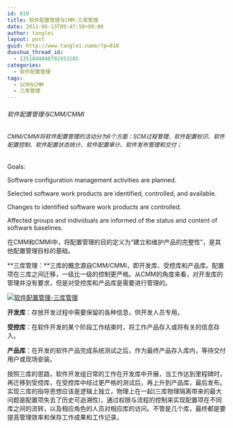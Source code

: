 ```yaml
---
id: 810
title: 软件配置管理与CMM-三库管理
date: 2011-06-13T09:47:50+00:00
author: tanglei
layout: post
guid: http://www.tanglei.name/?p=810
duoshuo_thread_id:
  - 1351844048792453285
categories:
  - 软件配置管理
tags:
  - SCM与CMM
  - 三库管理
---
```

###### 软件配置管理与CMM/CMMI

###### <span style="font-size: 13px; font-weight: normal;">CMM/CMMI将软件配置管理的活动分为6个方面：SCM过程管理、软件配置标识、软件配置控制、软件配置状态统计、软件配置审计、软件发布管理和交付；</span>

Goals:

Software configuration management activities are planned.

Selected software work products are identified, controlled, and available.

Changes to identified software work products are controlled.

Affected groups and individuals are informed of the status and content of software baselines.

在CMM和CMMI中，将配置管理的目的定义为“建立和维护产品的完整性”，是其他配置管理目标的基础。

**三库管理：**三库的概念源自CMM/CMMI，即开发库、受控库和产品库。配置项在三库之间迁移，一级比一级的控制更严格。从CMM的角度来看，对开发库的管理并没有要求，但是对受控库和产品库是需要进行管理的。

[<img class="aligncenter size-medium wp-image-811" title="scm-cmm-three-repository" src="/wp-content/uploads/2011/06/scm-cmm-three-repository-300x190.jpg" alt="软件配置管理-三库管理"  />](/wp-content/uploads/2011/06/scm-cmm-three-repository.jpg)

**开发库**：存放开发过程中需要保留的各种信息，供开发人员专用。

**受控库**：在软件开发的某个阶段工作结束时，将工作产品存入或将有关的信息存入。

**产品库**：在开发的软件产品完成系统测试之后，作为最终产品存入库内，等待交付用户或现场安装。

按照三库的思路，软件开发组日常的工作在开发库中开展，当工作达到里程碑时，再迁移到受控库，在受控库中经过更严格的测试后，再上升到产品库，最后发布。实现三库的指导思想应该是逻辑上独立，物理上在一起(三库物理隔离带来的最大问题是配置项失去了历史可追溯性)，通过权限与流程的控制来实现配置项在不同库之间的流转，以及相应角色的人员对相应库的访问。不管是几个库，最终都是要提高管理效率和保存工作成果和工作记录。
